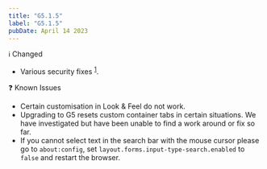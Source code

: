 ```yaml
---
title: "G5.1.5"
label: "G5.1.5"
pubDate: April 14 2023
---
```


ℹ️ Changed

* Various security fixes <sup>[1](https://www.mozilla.org/en-US/security/advisories/mfsa2023-14/)</sup>.

❓ Known Issues


* Certain customisation in Look & Feel do not work.
* Upgrading to G5 resets custom container tabs in certain situations. We have investigated but have been unable to find a work around or fix so far.
* If you cannot select text in the search bar with the mouse cursor please go to `about:config`, set `layout.forms.input-type-search.enabled` to `false` and restart the browser.
